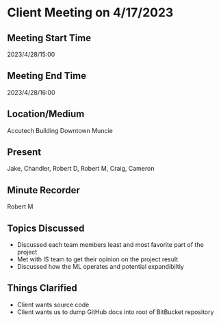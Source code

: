 # Client Meeting on 4/17/2023

## Meeting Start Time

2023/4/28/15:00

## Meeting End Time

2023/4/28/16:00

## Location/Medium

Accutech Building Downtown Muncie

## Present

Jake, Chandler, Robert D, Robert M, Craig, Cameron

## Minute Recorder

Robert M

## Topics Discussed
 * Discussed each team members least and most favorite part of the project
 * Met with IS team to get their opinion on the project result
 * Discussed how the ML operates and potential expandibiltiy

## Things Clarified

 * Client wants source code
 * Client wants us to dump GitHub docs into root of BitBucket repository